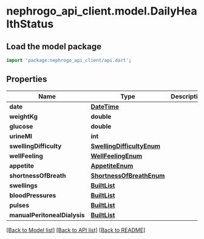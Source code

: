 # nephrogo_api_client.model.DailyHealthStatus

## Load the model package
```dart
import 'package:nephrogo_api_client/api.dart';
```

## Properties
Name | Type | Description | Notes
------------ | ------------- | ------------- | -------------
**date** | [**DateTime**](DateTime.md) |  | 
**weightKg** | **double** |  | [optional] 
**glucose** | **double** |  | [optional] 
**urineMl** | **int** |  | [optional] 
**swellingDifficulty** | [**SwellingDifficultyEnum**](SwellingDifficultyEnum.md) |  | [optional] 
**wellFeeling** | [**WellFeelingEnum**](WellFeelingEnum.md) |  | [optional] 
**appetite** | [**AppetiteEnum**](AppetiteEnum.md) |  | [optional] 
**shortnessOfBreath** | [**ShortnessOfBreathEnum**](ShortnessOfBreathEnum.md) |  | [optional] 
**swellings** | [**BuiltList<Swelling>**](Swelling.md) |  | 
**bloodPressures** | [**BuiltList<BloodPressure>**](BloodPressure.md) |  | 
**pulses** | [**BuiltList<Pulse>**](Pulse.md) |  | 
**manualPeritonealDialysis** | [**BuiltList<ManualPeritonealDialysis>**](ManualPeritonealDialysis.md) |  | 

[[Back to Model list]](../README.md#documentation-for-models) [[Back to API list]](../README.md#documentation-for-api-endpoints) [[Back to README]](../README.md)


